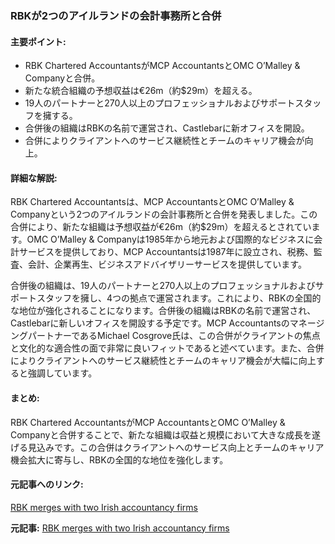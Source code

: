 ### RBKが2つのアイルランドの会計事務所と合併

#### 主要ポイント:
- RBK Chartered AccountantsがMCP AccountantsとOMC O’Malley & Companyと合併。
- 新たな統合組織の予想収益は€26m（約$29m）を超える。
- 19人のパートナーと270人以上のプロフェッショナルおよびサポートスタッフを擁する。
- 合併後の組織はRBKの名前で運営され、Castlebarに新オフィスを開設。
- 合併によりクライアントへのサービス継続性とチームのキャリア機会が向上。

#### 詳細な解説:
RBK Chartered Accountantsは、MCP AccountantsとOMC O’Malley & Companyという2つのアイルランドの会計事務所と合併を発表しました。この合併により、新たな組織は予想収益が€26m（約$29m）を超えるとされています。OMC O’Malley & Companyは1985年から地元および国際的なビジネスに会計サービスを提供しており、MCP Accountantsは1987年に設立され、税務、監査、会計、企業再生、ビジネスアドバイザリーサービスを提供しています。

合併後の組織は、19人のパートナーと270人以上のプロフェッショナルおよびサポートスタッフを擁し、4つの拠点で運営されます。これにより、RBKの全国的な地位が強化されることになります。合併後の組織はRBKの名前で運営され、Castlebarに新しいオフィスを開設する予定です。MCP AccountantsのマネージングパートナーであるMichael Cosgrove氏は、この合併がクライアントの焦点と文化的な適合性の面で非常に良いフィットであると述べています。また、合併によりクライアントへのサービス継続性とチームのキャリア機会が大幅に向上すると強調しています。

#### まとめ:
RBK Chartered AccountantsがMCP AccountantsとOMC O’Malley & Companyと合併することで、新たな組織は収益と規模において大きな成長を遂げる見込みです。この合併はクライアントへのサービス向上とチームのキャリア機会拡大に寄与し、RBKの全国的な地位を強化します。

#### 元記事へのリンク:
[RBK merges with two Irish accountancy firms](リンク先URL)

**元記事:** [RBK merges with two Irish accountancy firms](https://www.internationalaccountingbulletin.com/news/rbk-chartered-accountants-merges/)